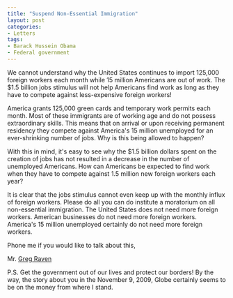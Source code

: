 ```yaml
---
title: "Suspend Non-Essential Immigration"
layout: post
categories:
- Letters
tags:
- Barack Hussein Obama
- Federal government
---
```


We cannot understand why the United States continues to import 125,000 foreign workers each month while 15 million Americans are out of work. The $1.5 billion jobs stimulus will not help Americans find work as long as they have to compete against less-expensive foreign workers!  
  
America grants 125,000 green cards and temporary work permits each month. Most of these immigrants are of working age and do not possess extraordinary skills. This means that on arrival or upon receiving permanent residency they compete against America's 15 million unemployed for an ever-shrinking number of jobs. Why is this being allowed to happen?

With this in mind, it's easy to see why the $1.5 billion dollars spent on the creation of jobs has not resulted in a decrease in the number of unemployed Americans. How can Americans be expected to find work when they have to compete against 1.5 million new foreign workers each year?

It is clear that the jobs stimulus cannot even keep up with the monthly influx of foreign workers. Please do all you can do institute a moratorium on all non-essential immigration. The United States does not need more foreign workers. American businesses do not need more foreign workers. America's 15 million unemployed certainly do not need more foreign workers.

Phone me if you would like to talk about this,

Mr. [Greg Raven](https://www.gregraven.org/)

P.S. Get the government out of our lives and protect our borders! By the way, the story about you in the November 9, 2009, Globe certainly seems to be on the money from where I stand.